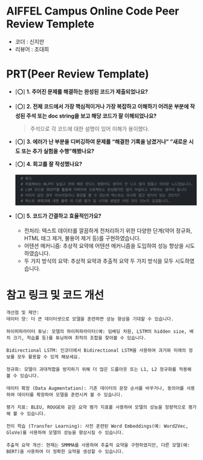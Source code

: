 # AIFFEL Campus Online Code Peer Review Templete
- 코더 : 신지만
- 리뷰어 : 조대희


# PRT(Peer Review Template)
- [⭕️]  **1. 주어진 문제를 해결하는 완성된 코드가 제출되었나요?**
            
    
- [⭕️]  **2. 전체 코드에서 가장 핵심적이거나 가장 복잡하고 이해하기 어려운 부분에 작성된 
주석 또는 doc string을 보고 해당 코드가 잘 이해되었나요?**  

    > 주석으로 각 코드에 대한 설명이 있어 이해가 용이했다.     
        
- [⭕️]  **3. 에러가 난 부분을 디버깅하여 문제를 “해결한 기록을 남겼거나” 
”새로운 시도 또는 추가 실험을 수행”해봤나요?**
            
        
- [⭕️]  **4. 회고를 잘 작성했나요?**
    
    <img src="images/img1.png">
        
- [⭕️]  **5. 코드가 간결하고 효율적인가요?**  
    - 전처리: 텍스트 데이터를 깔끔하게 전처리하기 위한 다양한 단계(약어 정규화, HTML 태그 제거, 불용어 제거 등)를 구현하였습니다.
    - 어텐션 메커니즘: 추상적 요약에 어텐션 메커니즘을 도입하여 성능 향상을 시도하였습니다.
    - 두 가지 방식의 요약: 추상적 요약과 추출적 요약 두 가지 방식을 모두 시도하였습니다.



# 참고 링크 및 코드 개선
```
개선점 및 제안:
데이터 양: 더 큰 데이터셋으로 모델을 훈련하면 성능 향상을 기대할 수 있습니다.

하이퍼파라미터 튜닝: 모델의 하이퍼파라미터(예: 임베딩 차원, LSTM의 hidden size, 배치 크기, 학습률 등)를 튜닝하여 최적의 조합을 찾아볼 수 있습니다.

Bidirectional LSTM: 인코더에서 Bidirectional LSTM을 사용하여 과거와 미래의 정보를 모두 활용할 수 있게 해보세요.

정규화: 모델이 과대적합을 방지하기 위해 더 많은 드롭아웃 또는 L1, L2 정규화를 적용해 볼 수 있습니다.

데이터 확장 (Data Augmentation): 기존 데이터의 문장 순서를 바꾸거나, 동의어를 사용하여 데이터를 확장하여 모델을 훈련시켜 볼 수 있습니다.

평가 지표: BLEU, ROUGE와 같은 요약 평가 지표를 사용하여 모델의 성능을 정량적으로 평가해 볼 수 있습니다.

전이 학습 (Transfer Learning): 사전 훈련된 Word Embeddings(예: Word2Vec, GloVe)를 사용하여 모델의 성능을 향상시킬 수 있습니다.

추출적 요약 개선: 현재는 SMMMA를 사용하여 추출적 요약을 구현하였지만, 다른 모델(예: BERT)을 사용하여 더 정확한 요약을 생성할 수 있습니다.
```
